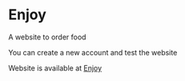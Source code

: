 # Enjoy

A website to order food

You can create a new account and test the website

Website is available at [Enjoy](tdd.my.to/uberate)
